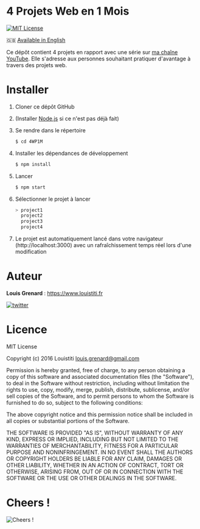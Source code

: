 4 Projets Web en 1 Mois
=========

[![MIT License](https://img.shields.io/badge/license-MIT-blue.svg?style=flat)](https://github.com/Louistiti/Uber-Like/blob/master/LICENSE.md)

🇬🇧 [Available in English](https://github.com/Louistiti/4WP1M/blob/master/README.md)

Ce dépôt contient 4 projets en rapport avec une série sur [ma chaîne YouTube](https://www.youtube.com/c/louistitifr). Elle s'adresse aux personnes souhaitant pratiquer d'avantage à travers des projets web.

# Installer
1. Cloner ce dépôt GitHub

2. (Installer [Node.js](https://nodejs.org) si ce n'est pas déjà fait)

3. Se rendre dans le répertoire
	```sh
	$ cd 4WP1M
	```

4. Installer les dépendances de développement
	```sh
	$ npm install
	```

5. Lancer
	```sh
	$ npm start
	```
	
6. Sélectionner le projet à lancer
	```sh
	> project1
	  project2
	  project3
	  project4
	```

7. Le projet est automatiquement lancé dans votre navigateur (http://localhost:3000) avec un rafraîchissement temps réel lors d'une modification

# Auteur
**Louis Grenard** : https://www.louistiti.fr

[![twitter](https://img.shields.io/twitter/follow/louistiti_fr.svg?style=social)](https://twitter.com/intent/follow?screen_name=louistiti_fr)

# Licence
MIT License

Copyright (c) 2016 Louistiti <louis.grenard@gmail.com>

Permission is hereby granted, free of charge, to any person obtaining a copy
of this software and associated documentation files (the "Software"), to deal
in the Software without restriction, including without limitation the rights
to use, copy, modify, merge, publish, distribute, sublicense, and/or sell
copies of the Software, and to permit persons to whom the Software is
furnished to do so, subject to the following conditions:

The above copyright notice and this permission notice shall be included in all
copies or substantial portions of the Software.

THE SOFTWARE IS PROVIDED "AS IS", WITHOUT WARRANTY OF ANY KIND, EXPRESS OR
IMPLIED, INCLUDING BUT NOT LIMITED TO THE WARRANTIES OF MERCHANTABILITY,
FITNESS FOR A PARTICULAR PURPOSE AND NONINFRINGEMENT. IN NO EVENT SHALL THE
AUTHORS OR COPYRIGHT HOLDERS BE LIABLE FOR ANY CLAIM, DAMAGES OR OTHER
LIABILITY, WHETHER IN AN ACTION OF CONTRACT, TORT OR OTHERWISE, ARISING FROM,
OUT OF OR IN CONNECTION WITH THE SOFTWARE OR THE USE OR OTHER DEALINGS IN THE
SOFTWARE.

# Cheers !
![Cheers !](https://assets-cdn.github.com/images/icons/emoji/unicode/1f37b.png?v6 "Cheers !")